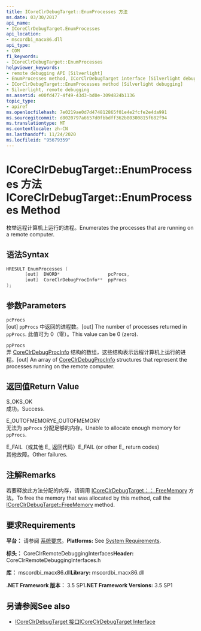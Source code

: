 ```yaml
---
title: ICoreClrDebugTarget::EnumProcesses 方法
ms.date: 03/30/2017
api_name:
- ICoreClrDebugTarget.EnumProcesses
api_location:
- mscordbi_macx86.dll
api_type:
- COM
f1_keywords:
- ICoreClrDebugTarget::EnumProcesses
helpviewer_keywords:
- remote debugging API [Silverlight]
- EnumProcesses method, ICorClrDebugTarget interface [Silverlight debugging]
- ICorClrDebugTarget::EnumProcesses method [Silverlight debugging]
- Silverlight, remote debugging
ms.assetid: e00fd477-4f49-43d3-bd0e-3094824b1136
topic_type:
- apiref
ms.openlocfilehash: 7e0219ae0d7d474812865f01e4e2fcfe2e4da991
ms.sourcegitcommit: d8020797a6657d0fbbdff362b80300815f682f94
ms.translationtype: MT
ms.contentlocale: zh-CN
ms.lasthandoff: 11/24/2020
ms.locfileid: "95679359"
---
```

# <a name="icoreclrdebugtargetenumprocesses-method"></a><span data-ttu-id="93934-102">ICoreClrDebugTarget::EnumProcesses 方法</span><span class="sxs-lookup"><span data-stu-id="93934-102">ICoreClrDebugTarget::EnumProcesses Method</span></span>

<span data-ttu-id="93934-103">枚举远程计算机上运行的进程。</span><span class="sxs-lookup"><span data-stu-id="93934-103">Enumerates the processes that are running on a remote computer.</span></span>  
  
## <a name="syntax"></a><span data-ttu-id="93934-104">语法</span><span class="sxs-lookup"><span data-stu-id="93934-104">Syntax</span></span>  
  
```cpp  
HRESULT EnumProcesses (  
       [out]  DWORD*                  pcProcs,
       [out]  CoreClrDebugProcInfo**  ppProcs  
);  
```  
  
## <a name="parameters"></a><span data-ttu-id="93934-105">参数</span><span class="sxs-lookup"><span data-stu-id="93934-105">Parameters</span></span>  

 `pcProcs`  
 <span data-ttu-id="93934-106">[out] `ppProcs` 中返回的进程数。</span><span class="sxs-lookup"><span data-stu-id="93934-106">[out] The number of processes returned in `ppProcs`.</span></span> <span data-ttu-id="93934-107">此值可为 0（零）。</span><span class="sxs-lookup"><span data-stu-id="93934-107">This value can be 0 (zero).</span></span>  
  
 `ppProcs`  
 <span data-ttu-id="93934-108">弄 [CoreClrDebugProcInfo](coreclrdebugprocinfo-structure.md) 结构的数组，这些结构表示远程计算机上运行的进程。</span><span class="sxs-lookup"><span data-stu-id="93934-108">[out] An array of [CoreClrDebugProcInfo](coreclrdebugprocinfo-structure.md) structures that represent the processes running on the remote computer.</span></span>  
  
## <a name="return-value"></a><span data-ttu-id="93934-109">返回值</span><span class="sxs-lookup"><span data-stu-id="93934-109">Return Value</span></span>  

 <span data-ttu-id="93934-110">S_OK</span><span class="sxs-lookup"><span data-stu-id="93934-110">S_OK</span></span>  
 <span data-ttu-id="93934-111">成功。</span><span class="sxs-lookup"><span data-stu-id="93934-111">Success.</span></span>  
  
 <span data-ttu-id="93934-112">E_OUTOFMEMORY</span><span class="sxs-lookup"><span data-stu-id="93934-112">E_OUTOFMEMORY</span></span>  
 <span data-ttu-id="93934-113">无法为 `ppProcs` 分配足够的内存。</span><span class="sxs-lookup"><span data-stu-id="93934-113">Unable to allocate enough memory for `ppProcs`.</span></span>  
  
 <span data-ttu-id="93934-114">E_FAIL（或其他 E_ 返回代码）</span><span class="sxs-lookup"><span data-stu-id="93934-114">E_FAIL (or other E_ return codes)</span></span>  
 <span data-ttu-id="93934-115">其他故障。</span><span class="sxs-lookup"><span data-stu-id="93934-115">Other failures.</span></span>  
  
## <a name="remarks"></a><span data-ttu-id="93934-116">注解</span><span class="sxs-lookup"><span data-stu-id="93934-116">Remarks</span></span>  

 <span data-ttu-id="93934-117">若要释放此方法分配的内存，请调用 [ICoreClrDebugTarget：： FreeMemory](icoreclrdebugtarget-freememory-method.md) 方法。</span><span class="sxs-lookup"><span data-stu-id="93934-117">To free the memory that was allocated by this method, call the [ICoreClrDebugTarget::FreeMemory](icoreclrdebugtarget-freememory-method.md) method.</span></span>  
  
## <a name="requirements"></a><span data-ttu-id="93934-118">要求</span><span class="sxs-lookup"><span data-stu-id="93934-118">Requirements</span></span>  

 <span data-ttu-id="93934-119">**平台：** 请参阅 [系统要求](../../get-started/system-requirements.md)。</span><span class="sxs-lookup"><span data-stu-id="93934-119">**Platforms:** See [System Requirements](../../get-started/system-requirements.md).</span></span>  
  
 <span data-ttu-id="93934-120">**标头：** CoreClrRemoteDebuggingInterfaces</span><span class="sxs-lookup"><span data-stu-id="93934-120">**Header:** CoreClrRemoteDebuggingInterfaces.h</span></span>  
  
 <span data-ttu-id="93934-121">**库：** mscordbi_macx86.dll</span><span class="sxs-lookup"><span data-stu-id="93934-121">**Library:** mscordbi_macx86.dll</span></span>  
  
 <span data-ttu-id="93934-122">**.NET Framework 版本：** 3.5 SP1</span><span class="sxs-lookup"><span data-stu-id="93934-122">**.NET Framework Versions:** 3.5 SP1</span></span>  
  
## <a name="see-also"></a><span data-ttu-id="93934-123">另请参阅</span><span class="sxs-lookup"><span data-stu-id="93934-123">See also</span></span>

- [<span data-ttu-id="93934-124">ICoreClrDebugTarget 接口</span><span class="sxs-lookup"><span data-stu-id="93934-124">ICoreClrDebugTarget Interface</span></span>](icoreclrdebugtarget-interface.md)
